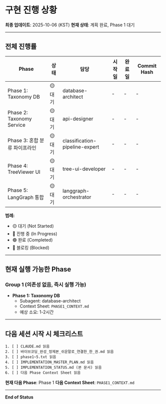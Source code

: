 # 구현 진행 상황

**최종 업데이트**: 2025-10-06 (KST)
**현재 상태**: 계획 완료, Phase 1 대기

---

## 전체 진행률

| Phase | 상태 | 담당 | 시작일 | 완료일 | Commit Hash |
|-------|------|------|--------|--------|-------------|
| Phase 1: Taxonomy DB | 🟡 대기 | database-architect | - | - | - |
| Phase 2: Taxonomy Service | 🟡 대기 | api-designer | - | - | - |
| Phase 3: 혼합 분류 파이프라인 | 🟡 대기 | classification-pipeline-expert | - | - | - |
| Phase 4: TreeViewer UI | 🟡 대기 | tree-ui-developer | - | - | - |
| Phase 5: LangGraph 통합 | 🟡 대기 | langgraph-orchestrator | - | - | - |

**범례:**
- 🟡 대기 (Not Started)
- 🔵 진행 중 (In Progress)
- 🟢 완료 (Completed)
- 🔴 블로킹 (Blocked)

---

## 현재 실행 가능한 Phase

### Group 1 (의존성 없음, 즉시 실행 가능)
- **Phase 1: Taxonomy DB**
  - Subagent: database-architect
  - Context Sheet: `PHASE1_CONTEXT.md`
  - 예상 소요: 1-2시간

---

## 다음 세션 시작 시 체크리스트

```
1. [ ] CLAUDE.md 읽음
2. [ ] 바이브코딩_완성_정제본_쉬운말로_연결한_한_권.md 읽음
3. [ ] phase1~5.txt 읽음
4. [ ] IMPLEMENTATION_MASTER_PLAN.md 읽음
5. [ ] IMPLEMENTATION_STATUS.md (본 문서) 읽음
6. [ ] 다음 Phase Context Sheet 읽음
```

**현재 다음 Phase**: Phase 1
**다음 Context Sheet**: `PHASE1_CONTEXT.md`

---

**End of Status**
